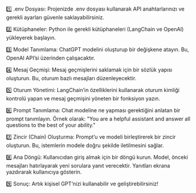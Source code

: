 1️⃣ .env Dosyası: Projenizde .env dosyası kullanarak API anahtarlarınızı ve gerekli ayarları güvenle saklayabilirsiniz.

2️⃣ Kütüphaneler: Python ile gerekli kütüphaneleri (LangChain ve OpenAI) yükleyerek başlayın.

3️⃣ Model Tanımlama: ChatGPT modelini oluşturup bir değişkene atayın. Bu, OpenAI API’si üzerinden çalışacaktır.

4️⃣ Mesaj Geçmişi: Mesaj geçmişlerini saklamak için bir sözlük yapısı oluşturun. Bu, oturum bazlı mesajları düzenleyecektir.

5️⃣ Oturum Yönetimi: LangChain’in özelliklerini kullanarak oturum kimliği kontrolü yapan ve mesaj geçmişini yöneten bir fonksiyon yazın.

6️⃣ Prompt Tanımlama: Chat modeline ne yapması gerektiğini anlatan bir prompt tanımlayın. Örnek olarak:
"You are a helpful assistant and answer all questions to the best of your ability."

7️⃣ Zincir (Chain) Oluşturma: Prompt’u ve modeli birleştirerek bir zincir oluşturun. Bu, istemlerin modele doğru şekilde iletilmesini sağlar.

8️⃣ Ana Döngü: Kullanıcıdan giriş almak için bir döngü kurun. Model, önceki mesajları hatırlayarak yeni sorulara yanıt verecektir. Yanıtları ekrana yazdırarak kullanıcıya gösterin.

9️⃣ Sonuç: Artık kişisel GPT’nizi kullanabilir ve geliştirebilirsiniz!
